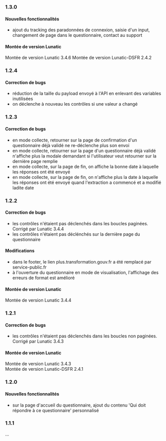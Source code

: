 ### 1.3.0

#### Nouvelles fonctionnalités

- ajout du tracking des paradonnées de connexion, saisie d'un input, changement de page dans le questionnaire, contact au support

#### Montée de version Lunatic

Montée de version Lunatic 3.4.6
Montée de version Lunatic-DSFR 2.4.2

### 1.2.4

#### Correction de bugs

- réduction de la taille du payload envoyé à l'API en enlevant des variables inutilisées
- on déclenche à nouveau les contrôles si une valeur a changé

### 1.2.3

#### Correction de bugs

- en mode collecte, retourner sur la page de confirmation d'un questionnaire déjà validé ne re-déclenche plus son envoi
- en mode collecte, retourner sur la page d'un questionnaire déjà validé n'affiche plus la modale demandant si l'utilisateur veut retourner sur la dernière page remplie
- en mode collecte, sur la page de fin, on affiche la bonne date à laquelle les réponses ont été envoyé
- en mode collecte, sur la page de fin, on n'affiche plus la date à laquelle les réponses ont été envoyé quand l'extraction a commencé et a modifié ladite date

### 1.2.2

#### Correction de bugs

- les contrôles n'étaient pas déclenchés dans les boucles paginées. Corrigé par Lunatic 3.4.4
- les contrôles n'étaient pas déclénchés sur la dernière page du questionnaire

#### Modifications

- dans le footer, le lien plus.transformation.gouv.fr a été remplacé par service-public.fr
- à l'ouverture du questionnaire en mode de visualisation, l'affichage des erreurs de format est amélioré

#### Montée de version Lunatic

Montée de version Lunatic 3.4.4

### 1.2.1

#### Correction de bugs

- les contrôles n'étaient pas déclenchés dans les boucles non paginées. Corrigé par Lunatic 3.4.3

#### Montée de version Lunatic

Montée de version Lunatic 3.4.3  
Montée de version Lunatic-DSFR 2.4.1

### 1.2.0

#### Nouvelles fonctionnalités

- sur la page d'accueil du questionnaire, ajout du contenu 'Qui doit répondre à ce questionnaire' personnalisé

### 1.1.1

...
